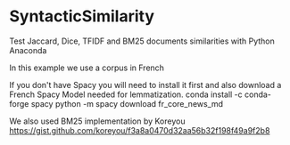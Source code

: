# SyntacticSimilarity
Test Jaccard, Dice, TFIDF and BM25 documents similarities with Python Anaconda

In this example we use a corpus in French

If you  don't have Spacy you will need to install it first and also download a French Spacy Model needed for lemmatization.
conda install -c conda-forge spacy
python -m spacy download fr_core_news_md

We also used BM25 implementation by Koreyou https://gist.github.com/koreyou/f3a8a0470d32aa56b32f198f49a9f2b8
